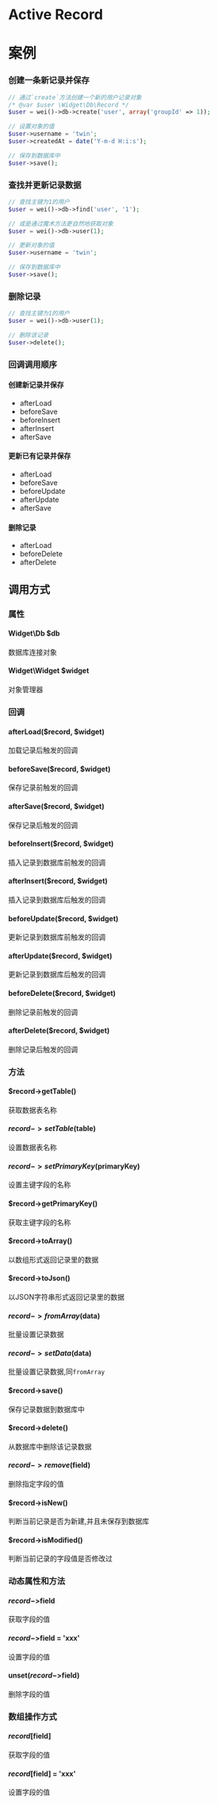 Active Record
=============


案例
====

### 创建一条新记录并保存

```php
// 通过`create`方法创建一个新的用户记录对象
/* @var $user \Widget\Db\Record */
$user = wei()->db->create('user', array('groupId' => 1));

// 设置对象的值
$user->username = 'twin';
$user->createdAt = date('Y-m-d H:i:s');

// 保存到数据库中
$user->save();
```

### 查找并更新记录数据

```php
// 查找主键为1的用户
$user = wei()->db->find('user', '1');

// 或是通过魔术方法更自然地获取对象
$user = wei()->db->user(1);

// 更新对象的值
$user->username = 'twin';

// 保存到数据库中
$user->save();
```

### 删除记录

```php
// 查找主键为1的用户
$user = wei()->db->user(1);

// 删除该记录
$user->delete();
```

### 回调调用顺序

#### 创建新记录并保存

* afterLoad
* beforeSave
* beforeInsert
* afterInsert
* afterSave

#### 更新已有记录并保存

* afterLoad
* beforeSave
* beforeUpdate
* afterUpdate
* afterSave

#### 删除记录

* afterLoad
* beforeDelete
* afterDelete

调用方式
--------

### 属性

#### Widget\Db $db
数据库连接对象

#### Widget\Widget $widget
对象管理器

### 回调

#### afterLoad($record, $widget)
加载记录后触发的回调

#### beforeSave($record, $widget)
保存记录前触发的回调

#### afterSave($record, $widget)
保存记录后触发的回调

#### beforeInsert($record, $widget)
插入记录到数据库前触发的回调

#### afterInsert($record, $widget)
插入记录到数据库后触发的回调

#### beforeUpdate($record, $widget)
更新记录到数据库前触发的回调

#### afterUpdate($record, $widget)
更新记录到数据库后触发的回调

#### beforeDelete($record, $widget)
删除记录前触发的回调

#### afterDelete($record, $widget)
删除记录后触发的回调

### 方法

#### $record->getTable()
获取数据表名称

#### $record->setTable($table)
设置数据表名称

#### $record->setPrimaryKey($primaryKey)
设置主键字段的名称

#### $record->getPrimaryKey()
获取主键字段的名称

#### $record->toArray()
以数组形式返回记录里的数据

#### $record->toJson()
以JSON字符串形式返回记录里的数据

#### $record->fromArray($data)
批量设置记录数据

#### $record->setData($data)
批量设置记录数据,同`fromArray`

#### $record->save()
保存记录数据到数据库中

#### $record->delete()
从数据库中删除该记录数据

#### $record->remove($field)
删除指定字段的值

#### $record->isNew()
判断当前记录是否为新建,并且未保存到数据库

#### $record->isModified()
判断当前记录的字段值是否修改过

### 动态属性和方法

#### $record->$field
获取字段的值

#### $record->$field = 'xxx'
设置字段的值

#### unset($record->$field)
删除字段的值

### 数组操作方式

#### $record[$field]
获取字段的值

#### $record[$field] = 'xxx'
设置字段的值
